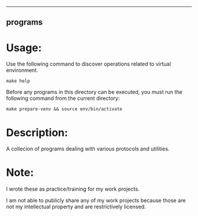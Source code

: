 --------
programs
--------

Usage:
======

Use the following command to discover operations related to virtual environment.

```
make help
```

Before any programs in this directory can be executed, you must run the following command from the current directory:

```
make prepare-venv && source env/bin/activate
```

Description:
============

A collecion of programs dealing with various protocols and utilities.

Note:
=====

I wrote these as practice/training for my work projects.

I am not able to publicly share any of my work projects because those are not my intellectual property and are restrictively licensed.


